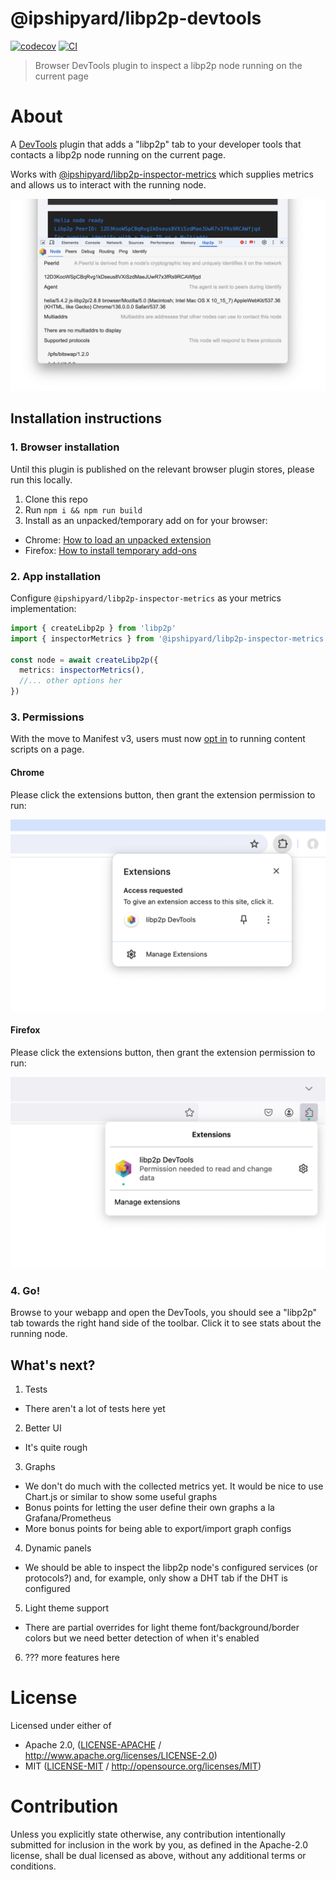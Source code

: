 # @ipshipyard/libp2p-devtools

[![codecov](https://img.shields.io/codecov/c/github/ipshipyard/js-libp2p-inspector.svg?style=flat-square)](https://codecov.io/gh/ipshipyard/js-libp2p-inspector)
[![CI](https://img.shields.io/github/actions/workflow/status/ipshipyard/js-libp2p-inspector/js-test-and-release.yml?branch=main\&style=flat-square)](https://github.com/ipshipyard/js-libp2p-inspector/actions/workflows/js-test-and-release.yml?query=branch%3Amain)

> Browser DevTools plugin to inspect a libp2p node running on the current page

# About

<!--

!IMPORTANT!

Everything in this README between "# About" and "# Install" is automatically
generated and will be overwritten the next time the doc generator is run.

To make changes to this section, please update the @packageDocumentation section
of src/index.js or src/index.ts

To experiment with formatting, please run "npm run docs" from the root of this
repo and examine the changes made.

-->

A [DevTools](https://developer.chrome.com/docs/devtools) plugin that adds a "libp2p" tab to your developer tools that contacts a libp2p node running on the current page.

Works with [@ipshipyard/libp2p-inspector-metrics](https://www.npmjs.com/package/@ipshipyard/libp2p-inspector-metrics) which supplies metrics and allows us to interact with the running node.

![libp2p-inspector running in DevTools](https://github.com/ipshipyard/js-libp2p-inspector/blob/main/assets/devtools.png?raw=true)

## Installation instructions

### 1. Browser installation

Until this plugin is published on the relevant browser plugin stores, please run this locally.

1. Clone this repo
2. Run `npm i && npm run build`
3. Install as an unpacked/temporary add on for your browser:

- Chrome: [How to load an unpacked extension](https://knowledge.workspace.google.com/kb/load-unpacked-extensions-000005962)
- Firefox: [How to install temporary add-ons](https://developer.mozilla.org/en-US/docs/Mozilla/Add-ons/WebExtensions/Your_first_WebExtension#installing)

### 2. App installation

Configure `@ipshipyard/libp2p-inspector-metrics` as your metrics implementation:

```ts
import { createLibp2p } from 'libp2p'
import { inspectorMetrics } from '@ipshipyard/libp2p-inspector-metrics'

const node = await createLibp2p({
  metrics: inspectorMetrics(),
  //... other options her
})
```

### 3. Permissions

With the move to Manifest v3, users must now [opt in](https://blog.mozilla.org/addons/2022/11/17/unified-extensions-button-and-how-to-handle-permissions-in-manifest-v3/) to running content scripts on a page.

#### Chrome

Please click the extensions button, then grant the extension permission to run:

![The Chrome plugin permissions dialogue](https://github.com/ipshipyard/js-libp2p-inspector/blob/main/packages/libp2p-devtools/public/img/grant-permissions-light-chrome.png?raw=true)

#### Firefox

Please click the extensions button, then grant the extension permission to run:

![The Firefox plugin permissions dialogue](https://github.com/ipshipyard/js-libp2p-inspector/blob/main/packages/libp2p-devtools/public/img/grant-permissions-light-firefox.png?raw=true)

### 4. Go!

Browse to your webapp and open the DevTools, you should see a "libp2p" tab towards the right hand side of the toolbar. Click it to see stats about the running node.

## What's next?

1. Tests

- There aren't a lot of tests here yet

2. Better UI

- It's quite rough

3. Graphs

- We don't do much with the collected metrics yet. It would be nice to use Chart.js or similar to show some useful graphs
- Bonus points for letting the user define their own graphs a la Grafana/Prometheus
- More bonus points for being able to export/import graph configs

4. Dynamic panels

- We should be able to inspect the libp2p node's configured services (or protocols?) and, for example, only show a DHT tab if the DHT is configured

5. Light theme support

- There are partial overrides for light theme font/background/border colors but we need better detection of when it's enabled

6. ??? more features here

# License

Licensed under either of

- Apache 2.0, ([LICENSE-APACHE](https://github.com/ipshipyard/js-libp2p-inspector/blob/main/packages/libp2p-devtools/LICENSE-APACHE) / <http://www.apache.org/licenses/LICENSE-2.0>)
- MIT ([LICENSE-MIT](https://github.com/ipshipyard/js-libp2p-inspector/blob/main/packages/libp2p-devtools/LICENSE-MIT) / <http://opensource.org/licenses/MIT>)

# Contribution

Unless you explicitly state otherwise, any contribution intentionally submitted for inclusion in the work by you, as defined in the Apache-2.0 license, shall be dual licensed as above, without any additional terms or conditions.

